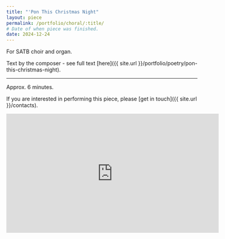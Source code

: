```yaml
---
title: "'Pon This Christmas Night"
layout: piece
permalink: /portfolio/choral/:title/
# Date of when piece was finished.
date: 2024-12-24
---
```


For SATB choir and organ.

Text by the composer - see full text [here]({{ site.url }}/portfolio/poetry/pon-this-christmas-night).

---

Approx. 6 minutes.

If you are interested in performing this piece, please [get in touch]({{ site.url }}/contacts).

<iframe width="560" height="315" src="https://www.youtube.com/embed/RK0gXV_B1aQ" frameborder="0" allow="autoplay; encrypted-media" allowfullscreen></iframe>
